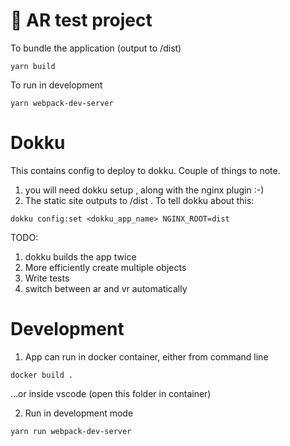 # 🚀 AR test project

To bundle the application (output to /dist)

```
yarn build
```

To run in development

```
yarn webpack-dev-server
```

# Dokku

This contains config to deploy to dokku. Couple of things to note.

1. you will need dokku setup , along with the nginx plugin :-)
2. The static site outputs to /dist . To tell dokku about this:

```
dokku config:set <dokku_app_name> NGINX_ROOT=dist
```

TODO:

1. dokku builds the app twice
2. More efficiently create multiple objects
3. Write tests
4. switch between ar and vr automatically

# Development

1. App can run in docker container, either from command line

```
docker build .
```

...or inside vscode (open this folder in container)

2. Run in development mode

```
yarn run webpack-dev-server
```
